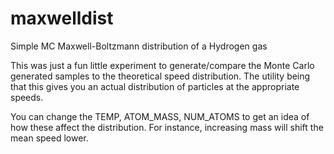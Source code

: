 # maxwelldist
Simple MC Maxwell-Boltzmann distribution of a Hydrogen gas

This was just a fun little experiment to generate/compare the Monte Carlo generated samples to the theoretical speed distribution. 
The utility being that this gives you an actual distribution of particles at the appropriate speeds. 

You can change the TEMP, ATOM_MASS, NUM_ATOMS to get an idea of how these affect the distribution. For instance, increasing mass will shift the mean speed lower.  

